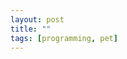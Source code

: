 ```yaml
---
layout: post
title: ""
tags: [programming, pet]
---
```


<script async src="https://telegram.org/js/telegram-widget.js?22" data-telegram-post="hashimov0/43" data-width="100%"></script>

<script async src="https://telegram.org/js/telegram-widget.js?22" data-telegram-discussion="hashimov0/43" data-comments-limit="50"></script>
